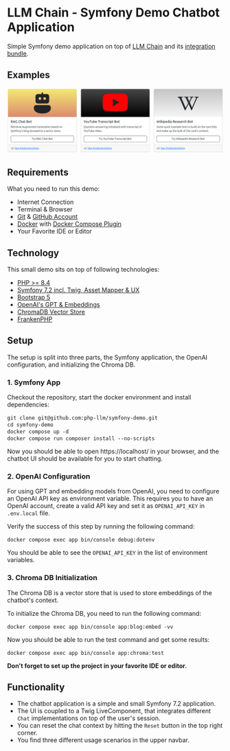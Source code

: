 # LLM Chain - Symfony Demo Chatbot Application

Simple Symfony demo application on top of [LLM Chain](https://github.com/php-llm/llm-chain) and its [integration bundle](https://github.com/php-llm/llm-chain-bundle).

## Examples
![demo.png](demo.png)

## Requirements

What you need to run this demo:

* Internet Connection
* Terminal & Browser
* [Git](https://git-scm.com/) & [GitHub Account](https://github.com)
* [Docker](https://www.docker.com/) with [Docker Compose Plugin](https://docs.docker.com/compose/)
* Your Favorite IDE or Editor

## Technology

This small demo sits on top of following technologies:

* [PHP >= 8.4](https://www.php.net/releases/8.4/en.php)
* [Symfony 7.2 incl. Twig, Asset Mapper & UX](https://symfony.com/)
* [Bootstrap 5](https://getbootstrap.com/docs/5.0/getting-started/introduction/)
* [OpenAI's GPT & Embeddings](https://platform.openai.com/docs/overview)
* [ChromaDB Vector Store](https://www.trychroma.com/)
* [FrankenPHP](https://frankenphp.dev/)

## Setup

The setup is split into three parts, the Symfony application, the OpenAI configuration, and initializing the Chroma DB.

### 1. Symfony App

Checkout the repository, start the docker environment and install dependencies:
```shell
git clone git@github.com:php-llm/symfony-demo.git
cd symfony-demo
docker compose up -d
docker compose run composer install --no-scripts
```

Now you should be able to open https://localhost/ in your browser,
and the chatbot UI should be available for you to start chatting.

### 2. OpenAI Configuration

For using GPT and embedding models from OpenAI, you need to configure an OpenAI API key as environment variable.
This requires you to have an OpenAI account, create a valid API key and set it as `OPENAI_API_KEY` in `.env.local` file.

Verify the success of this step by running the following command:
```shell
docker compose exec app bin/console debug:dotenv
```

You should be able to see the `OPENAI_API_KEY` in the list of environment variables.

### 3. Chroma DB Initialization

The Chroma DB is a vector store that is used to store embeddings of the chatbot's context.

To initialize the Chroma DB, you need to run the following command:
```shell
docker compose exec app bin/console app:blog:embed -vv
```

Now you should be able to run the test command and get some results:
```shell
docker compose exec app bin/console app:chroma:test
```

**Don't forget to set up the project in your favorite IDE or editor.** 

## Functionality

* The chatbot application is a simple and small Symfony 7.2 application.
* The UI is coupled to a Twig LiveComponent, that integrates different `Chat` implementations on top of the user's session.
* You can reset the chat context by hitting the `Reset` button in the top right corner.
* You find three different usage scenarios in the upper navbar.
